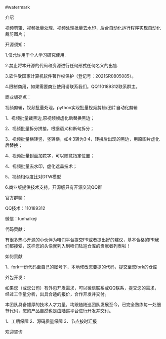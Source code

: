 #watermark

介绍

视频剪辑、视频批量处理、视频处理批量去水印，后台自动化运行程序实现自动化裁剪图片；

开源须知：

1.仅允许用于个人学习研究使用.

2.禁止将本开源的代码和资源进行任何形式任何名义的出售.

3.软件受国家计算机软件著作权保护（登记号：2021SR0805085）。

4.限制商用，如果需要商业使用请联系我们。QQ110189312联系群主。

商业版亮点：

视频剪辑，视频批量处理，python实现批量视频剪辑/图片自动化剪辑

1、视频批量裁黑边,原视频帧虚化后替换黑边；

2、视频批量拆分拼接，根据语义和断句拆分；

3、视频批量横转竖，竖转横，如4:3转为3:4，转换后出现的黑边，用原图片虚化后替换；

4、视频批量封面加花字，可以随意指定位置；

4、视频批量去水印，虚化遮盖技术；

5、视频相似度比对DTW模型

6.商业版提供技术支持，开源版只有开源交流QQ群

官方群聊：

QQ技术：110189312

微信：lunhaikeji

代码贡献：

有很多热心开源的小伙伴为咱们平台提交PR或者提出好的建议，基本合格的PR我们都接受，这样您的头像就列入到咱们陆巡仓库的贡献者列表啦！

如何贡献

1、fork一份代码至自己的账号下，本地修改您要提的代码，提交至您fork的仓库

外包开发：

如果您（或您公司）有外包开发需求，可以微信联系或QQ联系，提交您的需求，经过工作量分析，出具合适的报价，合作开发并交付。

本团队具备雄厚的技术人才力量，均跟随陆巡团队发展至今，已完全熟练每一处细节代码，您的产品自然也是由陆巡平台进行开发并交付。

1、工期保障 2、源码质量保障 3、节点按时汇报

欢迎咨询
